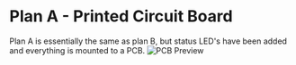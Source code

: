 # Plan A - Printed Circuit Board
Plan A is essentially the same as plan B, but status LED's have been added and everything is mounted to a PCB.
![PCB Preview](https://github.com/Mouse703/Linefollower/assets/76005221/bdb835db-d090-40ca-b75c-d1a446735b84)
